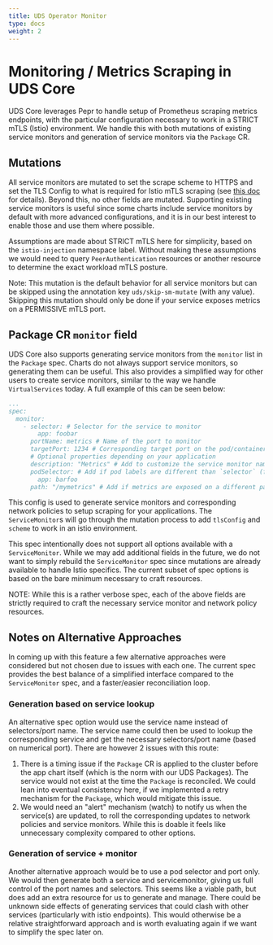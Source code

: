 ```yaml
---
title: UDS Operator Monitor
type: docs
weight: 2
---
```


# Monitoring / Metrics Scraping in UDS Core

UDS Core leverages Pepr to handle setup of Prometheus scraping metrics endpoints, with the particular configuration necessary to work in a STRICT mTLS (Istio) environment. We handle this with both mutations of existing service monitors and generation of service monitors via the `Package` CR. 

## Mutations

All service monitors are mutated to set the scrape scheme to HTTPS and set the TLS Config to what is required for Istio mTLS scraping (see [this doc](https://istio.io/latest/docs/ops/integrations/prometheus/#tls-settings) for details). Beyond this, no other fields are mutated. Supporting existing service monitors is useful since some charts include service monitors by default with more advanced configurations, and it is in our best interest to enable those and use them where possible.

Assumptions are made about STRICT mTLS here for simplicity, based on the `istio-injection` namespace label. Without making these assumptions we would need to query `PeerAuthentication` resources or another resource to determine the exact workload mTLS posture.

Note: This mutation is the default behavior for all service monitors but can be skipped using the annotation key `uds/skip-sm-mutate` (with any value). Skipping this mutation should only be done if your service exposes metrics on a PERMISSIVE mTLS port.

## Package CR `monitor` field

UDS Core also supports generating service monitors from the `monitor` list in the `Package` spec. Charts do not always support service monitors, so generating them can be useful. This also provides a simplified way for other users to create service monitors, similar to the way we handle `VirtualServices` today. A full example of this can be seen below:

```yaml
...
spec:
  monitor:
    - selector: # Selector for the service to monitor
        app: foobar
      portName: metrics # Name of the port to monitor
      targetPort: 1234 # Corresponding target port on the pod/container (for network policy)
      # Optional properties depending on your application
      description: "Metrics" # Add to customize the service monitor name
      podSelector: # Add if pod labels are different than `selector` (for network policy)
        app: barfoo
      path: "/mymetrics" # Add if metrics are exposed on a different path than "/metrics"
```

This config is used to generate service monitors and corresponding network policies to setup scraping for your applications. The `ServiceMonitor`s will go through the mutation process to add `tlsConfig` and `scheme` to work in an istio environment. 

This spec intentionally does not support all options available with a `ServiceMonitor`. While we may add additional fields in the future, we do not want to simply rebuild the `ServiceMonitor` spec since mutations are already available to handle Istio specifics. The current subset of spec options is based on the bare minimum necessary to craft resources.

NOTE: While this is a rather verbose spec, each of the above fields are strictly required to craft the necessary service monitor and network policy resources. 

## Notes on Alternative Approaches

In coming up with this feature a few alternative approaches were considered but not chosen due to issues with each one. The current spec provides the best balance of a simplified interface compared to the `ServiceMonitor` spec, and a faster/easier reconciliation loop.

### Generation based on service lookup

An alternative spec option would use the service name instead of selectors/port name. The service name could then be used to lookup the corresponding service and get the necessary selectors/port name (based on numerical port). There are however 2 issues with this route:
1. There is a timing issue if the `Package` CR is applied to the cluster before the app chart itself (which is the norm with our UDS Packages). The service would not exist at the time the `Package` is reconciled. We could lean into eventual consistency here, if we implemented a retry mechanism for the `Package`, which would mitigate this issue.
2. We would need an "alert" mechanism (watch) to notify us when the service(s) are updated, to roll the corresponding updates to network policies and service monitors. While this is doable it feels like unnecessary complexity compared to other options.

### Generation of service + monitor

Another alternative approach would be to use a pod selector and port only. We would then generate both a service and servicemonitor, giving us full control of the port names and selectors. This seems like a viable path, but does add an extra resource for us to generate and manage. There could be unknown side effects of generating services that could clash with other services (particularly with istio endpoints). This would otherwise be a relative straightforward approach and is worth evaluating again if we want to simplify the spec later on.
